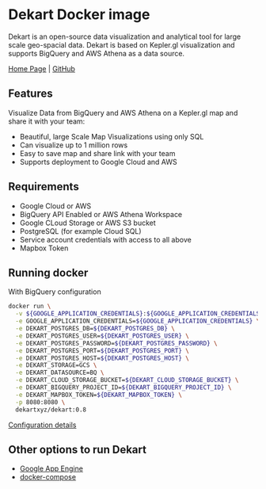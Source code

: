# Dekart Docker image

Dekart is an open-source data visualization and analytical tool for large scale geo-spacial data. Dekart is based on Kepler.gl visualization and supports BigQuery and AWS Athena as a data source.

[Home Page](https://dekart.xyz?ref=dokerhub) | [GitHub](https://github.com/dekart/dekart?ref=dokerhub)

## Features

Visualize Data from BigQuery and AWS Athena on a Kepler.gl map and share it with your team:

* Beautiful, large Scale Map Visualizations using only SQL
* Can visualize up to 1 million rows
* Easy to save map and share link with your team
* Supports deployment to Google Cloud and AWS

## Requirements

* Google Cloud or AWS
* BigQuery API Enabled or AWS Athena Workspace
* Google CLoud Storage or AWS S3 bucket
* PostgreSQL (for example Cloud SQL)
* Service account credentials with access to all above
* Mapbox Token

## Running docker

With BigQuery configuration

```bash
docker run \
  -v ${GOOGLE_APPLICATION_CREDENTIALS}:${GOOGLE_APPLICATION_CREDENTIALS} \
  -e GOOGLE_APPLICATION_CREDENTIALS=${GOOGLE_APPLICATION_CREDENTIALS} \
  -e DEKART_POSTGRES_DB=${DEKART_POSTGRES_DB} \
  -e DEKART_POSTGRES_USER=${DEKART_POSTGRES_USER} \
  -e DEKART_POSTGRES_PASSWORD=${DEKART_POSTGRES_PASSWORD} \
  -e DEKART_POSTGRES_PORT=${DEKART_POSTGRES_PORT} \
  -e DEKART_POSTGRES_HOST=${DEKART_POSTGRES_HOST} \
  -e DEKART_STORAGE=GCS \
  -e DEKART_DATASOURCE=BQ \
  -e DEKART_CLOUD_STORAGE_BUCKET=${DEKART_CLOUD_STORAGE_BUCKET} \
  -e DEKART_BIGQUERY_PROJECT_ID=${DEKART_BIGQUERY_PROJECT_ID} \
  -e DEKART_MAPBOX_TOKEN=${DEKART_MAPBOX_TOKEN} \
  -p 8080:8080 \
  dekartxyz/dekart:0.8
```
[Configuration details](https://dekart.xyz/docs/configuration/environment-variables/?ref=dokerhub)

## Other options to run Dekart

* [Google App Engine](https://dekart.xyz/docs/self-hosting/app-engine/?ref=dockerhub)
* [docker-compose](https://dekart.xyz/docs/self-hosting/docker-compose/?ref=dockerhub)

